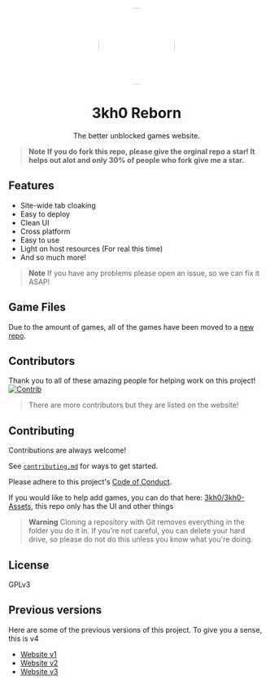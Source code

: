 
<p align="center">
<kbd>
<img style="border-radius:50%" height="150px" src="http://web.archive.org/web/20230416012103if_/https://cdn.jsdelivr.net/gh/Rahib777-7/3kh0TEMP@main/images/logo.png">
</kbd>
</p>
<h1 align="center">3kh0 Reborn</h1>
<p align="center">The better unblocked games website.</p>

> **Note**
> **If you do fork this repo, please give the orginal repo a star! It helps out alot and only 30% of people who fork give me a star.**


## Features

- Site-wide tab cloaking
- Easy to deploy
- Clean UI
- Cross platform
- Easy to use
- Light on host resources (For real this time)
- And so much more!

> **Note**
> If you have any problems please open an issue, so we can fix it ASAP!

## Game Files
Due to the amount of games, all of the games have been moved to a [new repo](https://github.com/3kh0/3kh0-Assets).



## Contributors

Thank you to all of these amazing people for helping work on this project!
[![Contrib](https://contrib.rocks/image?repo=3kh0/website-v4#)](https://github.com/3kh0/website-v4/graphs/contributors)
> There are more contributors but they are listed on the website!

## Contributing

Contributions are always welcome!

See [`contributing.md`](https://github.com/3kh0/3kh0-v4/blob/main/CONTRIBUTING.md) for ways to get started.

Please adhere to this project's [Code of Conduct](https://github.com/3kh0/3kh0-v4/blob/main/.github/CODE_OF_CONDUCT.md).

If you would like to help add games, you can do that here: [3kh0/3kh0-Assets](https://github.com/3kh0/3kh0-Assets), this repo only has the UI and other things



> **Warning**
> Cloning a repository with Git removes everything in the folder you do it in. If you're not careful, you can delete your hard drive, so please do not do this unless you know what you're doing.

## License
GPLv3 

## Previous versions

Here are some of the previous versions of this project. To give you a
sense, this is v4

- [Website v1](https://github.com/3kh0/website-v1)
- [Website v2](https://github.com/3kh0/website-v2)
- [Website v3](https://github.com/3kh0/website-v3)
